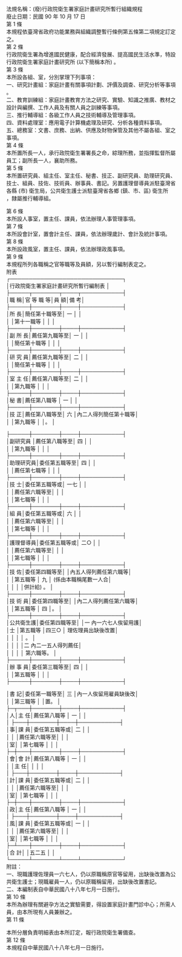法規名稱：(廢)行政院衛生署家庭計畫研究所暫行組織規程  
廢止日期：民國 90 年 10 月 17 日  
第 1 條  
本規程依臺灣省政府功能業務與組織調整暫行條例第五條第二項規定訂定  
之。  
第 2 條  
行政院衛生署為增進國民健康，配合經濟發展、提高國民生活水準，特設  
行政院衛生署家庭計畫研究所 (以下簡稱本所) 。  
第 3 條  
本所設各組、室，分別掌理下列事項：  
一、研究計畫組：家庭計畫有關事項計劃、評價及調查、研究分析等事項  
。  
二、教育訓練組：家庭計畫教育方法之研究、實驗、知識之推廣、教材之  
設計與編撰、工作人員及有關人員之訓練等事項。  
三、推行輔導組：各級工作人員之技術輔導及管理事項。  
四、資料處理室：應用電子計算機處理及研究、分析各種資料事項。  
五、總務室：文書、庶務、出納、供應及財物保管及其他不屬各組、室之  
事項。  
第 4 條  
本所置所長一人，承行政院衛生署署長之命，綜理所務，並指揮監督所屬  
員工；副所長一人，襄助所務。  
第 5 條  
本所置研究員、組主任、室主任、秘書、技正、副研究員、助理研究員、  
技士、組員、技佐、技術員、辦事員、書記。另置護理督導員派駐臺灣省  
各縣 (市) 衛生局，公共衛生護士派駐臺灣省各鄉 (鎮、市、區) 衛生所  
，隸屬推行輔導組。  


第 6 條  
本所設人事室，置主任、課員，依法辦理人事管理事項。  
第 7 條  
本所設會計室，置會計主任、課員，依法辦理歲計、會計及統計事項。  
第 8 條  
本所設政風室，置主任、課員，依法辦理政風事項。  
第 9 條  
本規程所列各職稱之官等職等及員額，另以暫行編制表定之。  
附表  
┌──────────────────────────────┐  
│行政院衛生署家庭計畫研究所暫行編制表 │  
├─────┬───────┬────┬───────────┤  
│職 稱│官 等 職 等│員 額│備 考│  
├─────┼───────┼────┼───────────┤  
│所 長│簡任第十職等至│ 一 │ │  
│ │第十一職等 │ │ │  
├─────┼───────┼────┼───────────┤  
│副 所 長│薦任第九職等至│ 一 │ │  
│ │簡任第十職等 │ │ │  
├─────┼───────┼────┼───────────┤  
│研 究 員│薦任第九職等至│ 二 │ │  
│ │簡任第十職等 │ │ │  
├─────┼───────┼────┼───────────┤  
│室 主 任│薦任第八職等至│ 二 │ │  
│ │第九職等 │ │ │  
├─────┼───────┼────┼───────────┤  
│秘 書│薦任第八職等 │ 一 │ │  
├─────┼───────┼────┼───────────┤  
│技 正│薦任第八職等至│ 六 │內二人得列簡任第十職等│  
│ │第九職等 │ │。 │  


├─────┼───────┼────┼───────────┤  
│副研究員 │薦任第八職等至│ 四 │ │  
│ │第九職等 │ │ │  
├─────┼───────┼────┼───────────┤  
│助理研究員│委任第五職等至│ 四 │ │  
│ │薦任第七職等 │ │ │  
├─────┼───────┼────┼───────────┤  
│技 士│委任第五職等或│ 一七 │ │  
│ │薦任第六職等至│ │ │  
│ │第七職等 │ │ │  
├─────┼───────┼────┼───────────┤  
│組 員│委任第五職等或│ 六 │ │  
│ │薦任第六職等至│ │ │  
│ │第七職等 │ │ │  
├─────┼───────┼────┼───────────┤  
│護理督導員│委任第五職等或│ 二○ │ │  
│ │薦任第六職等至│ │ │  
│ │第七職等 │ │ │  
├─────┼───────┼────┼───────────┤  
│技 佐│委任第四職等至│ │內五人得列薦任第六職等│  
│ │第五職等 │ 九 │ (係由本職稱尾數一人合│  
│ │ │ │併計給) 。 │  
├─────┼───────┼────┼───────────┤  
│技 術 員│委任第四職等至│ │內二人得列薦任第六職等│  
│ │第五職等 │ 四 │。 │  
├─────┼───────┼────┼───────────┤  
│公共衛生護│委任第四職等至│ │一 內一六七人俟留用護│  
│士 │第五職等 │四三○ │ 理佐理員出缺後改置│  
│ │ │ │ 。 │  
│ │ │ │二 內二一五人得列薦任│  
│ │ │ │ 第六職等。 │  
├─────┼───────┼────┼───────────┤  
│辦 事 員│委任第三職等至│ 四 │ │  
│ │第五職等 │ │ │  
├─────┼───────┼────┼───────────┤  


│書 記│委任第一職等至│ 三 │內一人俟留用雇員缺後改│  
│ │第三職等 │ │置。 │  
├─┬───┼───────┼────┼───────────┤  
│人│主 任│薦任第八職等 │ 一 │ │  
│ ├───┼───────┼────┼───────────┤  
│事│課 員│委任第五職等或│ 二 │ │  
│ │ │薦任第六職等至│ │ │  
│室│ │第七職等 │ │ │  
├─┼───┼───────┼────┼───────────┤  
│會│會 計│薦任第八職等 │ 一 │ │  
│ │主 任│ │ │ │  
│ ├───┼───────┼────┼───────────┤  
│計│課 員│委任第五職等或│ 二 │ │  
│ │ │薦任第六職等至│ │ │  
│室│ │第七職等 │ │ │  
├─┼───┼───────┼────┼───────────┤  
│政│主 任│薦任第八職等 │ 一 │ │  
│ ├───┼───────┼────┼───────────┤  
│風│課 員│委任第五職等或│ 一 │ │  
│ │ │薦任第六職等至│ │ │  
│室│ │第七職等 │ │ │  
├─┴───┼───────┼────┼───────────┤  
│合 計│ │五二五 │ │  
└─────┴───────┴────┴───────────┘  
附註：  
一、現職護理佐理員一六七人，仍以原職稱原官等留用，出缺後改置為公  
共衛生護士；現職雇員一人，仍以原職稱留用，出缺後改置書記。  
二、本編制表自中華民國八十八年七月一日施行。  
第 10 條  
本所為辦理有關避孕方法之實驗需要，得設置家庭計畫門診中心；所需人  
員，由本所現有人員兼辦之。  
第 11 條  


本所分層負責明細表由本所訂定，報行政院衛生署備查。  
第 12 條  
本規程自中華民國八十八年七月一日施行。  


